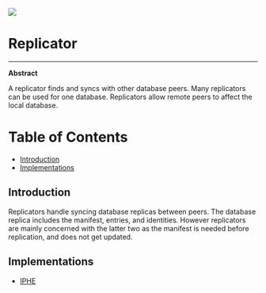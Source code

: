 ![](https://img.shields.io/badge/status-wip-orange.svg?style=flat-square)

# Replicator

-----

**Abstract**

A replicator finds and syncs with other database peers. Many replicators can be used for one database. Replicators allow remote peers to affect the local database.

# Table of Contents

- [Introduction](#introduction)
- [Implementations](#implementations)

## Introduction

Replicators handle syncing database replicas between peers. The database replica includes the manifest, entries, and identities. However replicators are mainly concerned with the latter two as the manifest is needed before replication, and does not get updated.

## Implementations

- [IPHE](./IPHE)
